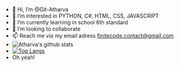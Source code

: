 - 🤟 Hi, I’m @Git-Atharva
- 👀 I’m interested in PYTHON, C#, HTML, CSS, JAVASCRIPT
- 🌱 I’m currently learning in school 6th standard
- 💞️ I’m looking to collaborate
- 📫 Reach me via my email adress finitecode.contact@gmail.com
- ![Atharva's github stats](https://github-readme-stats.vercel.app/api?username=Git-Atharva)
- [![Top Langs](https://github-readme-stats.vercel.app/api/top-langs/?username=Git-Atharva)](https://github.com/Git-Atharva/github-readme-stats)
- Oh yeah!
